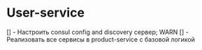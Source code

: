 # User-service
[] - Настроить consul config and discovery сервер; WARN
[] - Реализовать все сервисы в product-service с базовой логикой